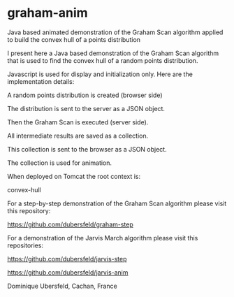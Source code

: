# graham-anim
Java based animated demonstration of the Graham Scan algorithm applied to build the convex hull of a points distribution

I present here a Java based demonstration of the Graham Scan algorithm that is used to find the convex hull of a random points distribution.

Javascript is used for display and initialization only. Here are the implementation details:

A random points distribution is created (browser side)

The distribution is sent to the server as a JSON object.

Then the Graham Scan is executed (server side).

All intermediate results are saved as a collection.

This collection is sent to the browser as a JSON object.

The collection is used for animation.

When deployed on Tomcat the root context is:

convex-hull

For a step-by-step demonstration of the Graham Scan algorithm please visit this repository:

https://github.com/dubersfeld/graham-step

For a demonstration of the Jarvis March algorithm please visit this repositories:

https://github.com/dubersfeld/jarvis-step

https://github.com/dubersfeld/jarvis-anim




Dominique Ubersfeld, Cachan, France
